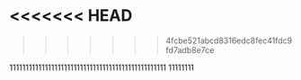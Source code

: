 <<<<<<< HEAD
=======

>>>>>>> 4fcbe521abcd8316edc8fec41fdc9fd7adb8e7ce

1111111111111111111111111111111111111111111111111
11111111


